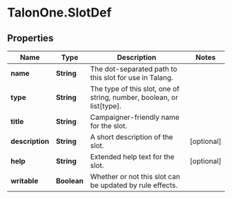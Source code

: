 # TalonOne.SlotDef

## Properties

Name | Type | Description | Notes
------------ | ------------- | ------------- | -------------
**name** | **String** | The dot-separated path to this slot for use in Talang. | 
**type** | **String** | The type of this slot, one of string, number, boolean, or list[type]. | 
**title** | **String** | Campaigner-friendly name for the slot. | 
**description** | **String** | A short description of the slot. | [optional] 
**help** | **String** | Extended help text for the slot. | [optional] 
**writable** | **Boolean** | Whether or not this slot can be updated by rule effects. | 


